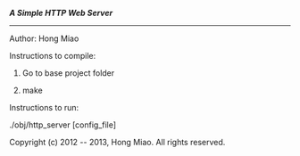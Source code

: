*****A Simple HTTP Web Server*****
*******************************

Author: Hong Miao 


Instructions to compile:

1. Go to base project folder

2. make

Instructions to run:

./obj/http_server [config_file]




Copyright (c) 2012 -- 2013, Hong Miao. All rights reserved.

